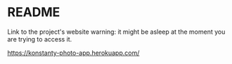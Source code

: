 # README

Link to the project's website
warning: it might be asleep at the moment you are trying to access it.

https://konstanty-photo-app.herokuapp.com/
